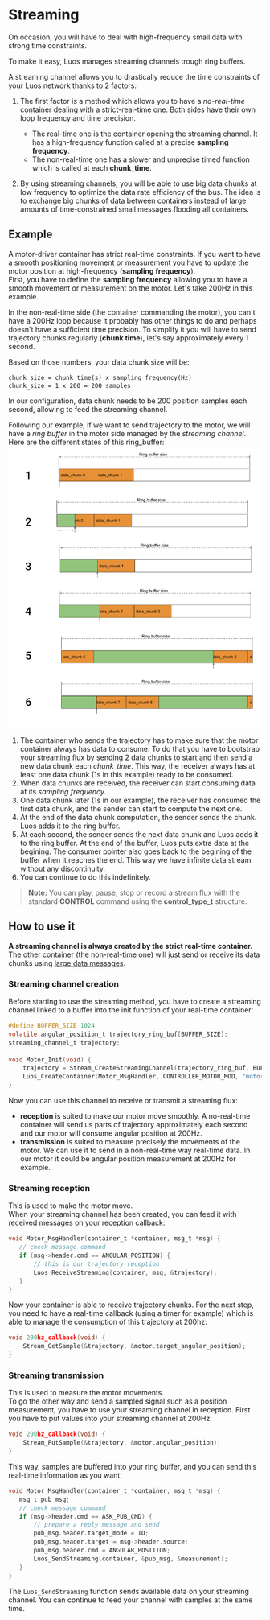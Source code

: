 
# Streaming
On occasion, you will have to deal with high-frequency small data with strong time constraints.

To make it easy, Luos manages streaming channels trough ring buffers.

A streaming channel allows you to drastically reduce the time constraints of your Luos network thanks to 2 factors:
 1) The first factor is a method which allows you to have a *no-real-time* container dealing with a strict-real-time one. Both sides have their own loop frequency and time precision.
      - The real-time one is the container opening the streaming channel. It has a high-frequency function called at a precise **sampling frequency**.
      - The non-real-time one has a slower and unprecise timed function which is called at each **chunk_time**.

 2) By using streaming channels, you will be able to use big data chunks at low frequency to optimize the data rate efficiency of the bus. The idea is to exchange big chunks of data between containers instead of large amounts of time-constrained small messages flooding all containers.

## Example
A motor-driver container has strict real-time constraints. If you want to have a smooth positioning movement or measurement you have to update the motor position at high-frequency (**sampling frequency**).<br/>
First, you have to define the **sampling frequency** allowing you to have a smooth movement or measurement on the motor. Let's take 200Hz in this example.

In the non-real-time side (the container commanding the motor), you can't have a 200Hz loop because it probably has other things to do and perhaps doesn't have a sufficient time precision. To simplify it you will have to send trajectory chunks regularly (**chunk time**), let's say approximately every 1 second.

Based on those numbers, your data chunk size will be:

```AsciiDoc
chunk_size = chunk_time(s) x sampling_frequency(Hz)
chunk_size = 1 x 200 = 200 samples
 ```
 In our configuration, data chunk needs to be 200 position samples each second, allowing to feed the streaming channel.

 Following our example, if we want to send trajectory to the motor, we will have a *ring buffer* in the motor side managed by the *streaming channel*. Here are the different states of this ring_buffer:
<img src="../../../_assets/img/streaming.png"/>

 1) The container who sends the trajectory has to make sure that the motor container always has data to consume. To do that you have to bootstrap your streaming flux by sending 2 data chunks to start and then send a new data chunk each *chunk_time*.
 This way, the receiver always has at least one data chunk (1s in this example) ready to be consumed.
 2) When data chunks are received, the receiver can start consuming data at its *sampling frequency*.
 3) One data chunk later (1s in our example), the receiver has consumed the first data chunk, and the sender can start to compute the next one.
 4) At the end of the data chunk computation, the sender sends the chunk. Luos adds it to the ring buffer.
 5) At each second, the sender sends the next data chunk and Luos adds it to the ring buffer. At the end of the buffer, Luos puts extra data at the begining. The consumer pointer also goes back to the begining of the buffer when it reaches the end. This way we have infinite data stream without any discontinuity.
 6) You can continue to do this indefinitely.

> **Note:** You can play, pause, stop or record a stream flux with the standard **CONTROL** command using the **control_type_t** structure.

## How to use it
**A streaming channel is always created by the strict real-time container.** The other container (the non-real-time one) will just send or receive its data chunks using [large data messages](./msg-handling.html#large-data).

### Streaming channel creation
Before starting to use the streaming method, you have to create a streaming channel linked to a buffer into the init function of your real-time container:

```c
#define BUFFER_SIZE 1024
volatile angular_position_t trajectory_ring_buf[BUFFER_SIZE];
streaming_channel_t trajectory;

void Motor_Init(void) {
    trajectory = Stream_CreateStreamingChannel(trajectory_ring_buf, BUFFER_SIZE, sizeof(angular_position_t));
    Luos_CreateContainer(Motor_MsgHandler, CONTROLLER_MOTOR_MOD, "motor_mod");
}
```

Now you can use this channel to receive or transmit a streaming flux:
 - **reception** is suited to make our motor move smoothly. A no-real-time container will send us parts of trajectory approximately each second and our motor will consume angular position at 200Hz.
 - **transmission** is suited to measure precisely the movements of the motor. We can use it to send in a non-real-time way real-time data. In our motor it could be angular position measurement at 200Hz for example.

### Streaming reception
This is used to make the motor move.<br/>
When your streaming channel has been created, you can feed it with received messages on your reception callback:
 ```C
void Motor_MsgHandler(container_t *container, msg_t *msg) {
    // check message command
    if (msg->header.cmd == ANGULAR_POSITION) {
        // this is our trajectory reception
        Luos_ReceiveStreaming(container, msg, &trajectory);
    }
}
```
Now your container is able to receive trajectory chunks. For the next step, you need to have a real-time callback (using a timer for example) which is able to manage the consumption of this trajectory at 200hz:
```C
void 200hz_callback(void) {
    Stream_GetSample(&trajectory, &motor.target_angular_position);
}
```

### Streaming transmission
This is used to measure the motor movements.<br/>
To go the other way and send a sampled signal such as a position measurement, you have to use your streaming channel in reception.
First you have to put values into your streaming channel at 200Hz:
```C
void 200hz_callback(void) {
    Stream_PutSample(&trajectory, &motor.angular_position);
}
```
This way, samples are buffered into your ring buffer, and you can send this real-time information as you want:
 ```C
void Motor_MsgHandler(container_t *container, msg_t *msg) {
    msg_t pub_msg;
    // check message command
    if (msg->header.cmd == ASK_PUB_CMD) {
        // prepare a reply message and send
        pub_msg.header.target_mode = ID;
        pub_msg.header.target = msg->header.source;
        pub_msg.header.cmd = ANGULAR_POSITION;
        Luos_SendStreaming(container, &pub_msg, &measurement);
    }
}
```
The `Luos_SendStreaming` function sends available data on your streaming channel. You can continue to feed your channel with samples at the same time.
